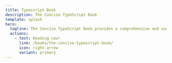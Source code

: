 ```yaml
---
title: Typescript Book
description: The Concise TypeScript Book
template: splash
hero:
  tagline: The Concise TypeScript Book provides a comprehensive and succinct overview of TypeScript's capabilities. It offers clear explanations covering all aspects found in the latest version of the language, from its powerful type system to advanced features. Whether you're a beginner or an experienced developer, this book is an invaluable resource to enhance your understanding and proficiency in TypeScript.<br/><br/>This book is completely Free and Open Source.
  actions:
    - text: Reading now!
      link: /books/the-concise-typescript-book/
      icon: right-arrow
      variant: primary
---
```

